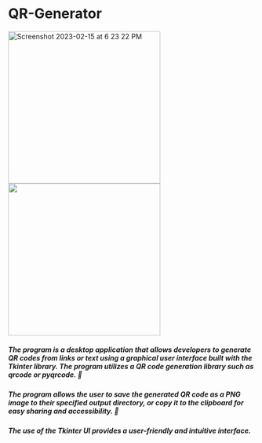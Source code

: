 # QR-Generator

<img width="310" align="center" alt="Screenshot 2023-02-15 at 6 23 22 PM" src="https://user-images.githubusercontent.com/79900070/219129668-f8f9b260-25fa-4e70-a862-93b8ca799076.png"> <img width="310" src="https://user-images.githubusercontent.com/79900070/219134145-d4e8c2b9-54b6-4e74-bbc5-1ba790e64663.png">


##### The program is a desktop application that allows developers to generate QR codes from links or text using a graphical user interface built with the Tkinter library. The program utilizes a QR code generation library such as qrcode or pyqrcode. 🐍 

##### The program allows the user to save the generated QR code as a PNG image to their specified output directory, or copy it to the clipboard for easy sharing and accessibility. 💾

##### The use of the Tkinter UI provides a user-friendly and intuitive interface. 
